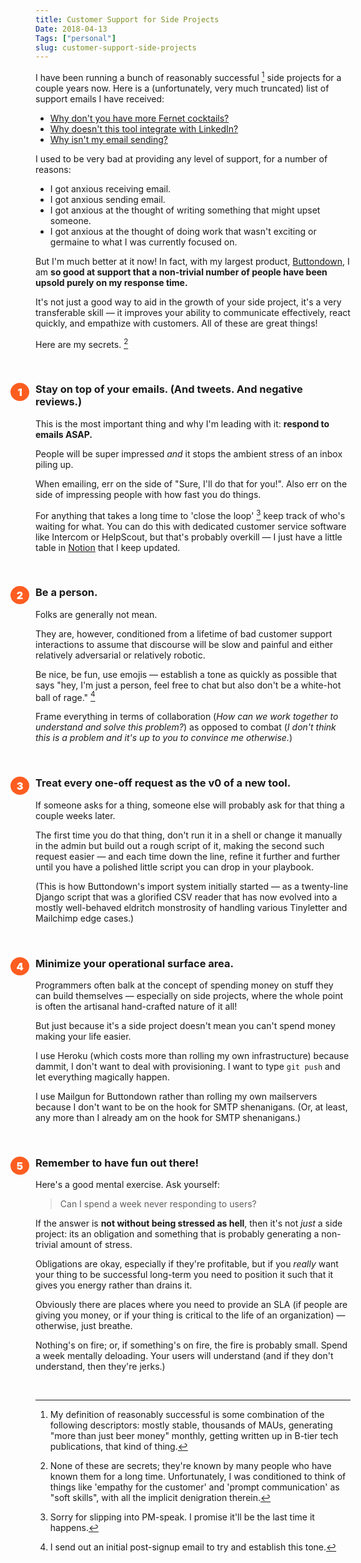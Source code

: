 ```yaml
---
title: Customer Support for Side Projects
Date: 2018-04-13
Tags: ["personal"]
slug: customer-support-side-projects
---
```


<style>
h3 > span {
	    background: #fd5d20;
	    position: absolute;
    color: #fff;
    font-weight: 900;
    width: 30px;
    height: 29px;
    line-height: 30px;
    text-align: center;
    margin-left: -40px;
    border-radius: 50%;
    font-size: 16px;
}
</style>

I have been running a bunch of reasonably successful [^1] side projects for a couple years now.  Here is a (unfortunately, very much truncated) list of support emails I have received:

- [Why don't you have more Fernet cocktails?](https://getbarback.com)
- [Why doesn't this tool integrate with LinkedIn?](https://spoonbill.io)
- [Why isn't my email sending?](https://buttondown.email)

I used to be very bad at providing any level of support, for a number of reasons:

- I got anxious receiving email.
- I got anxious sending email.
- I got anxious at the thought of writing something that might upset someone.
- I got anxious at the thought of doing work that wasn't exciting or germaine to what I was currently focused on.

But I'm much better at it now!  In fact, with my largest product, [Buttondown](https://buttondown.email), I am **so good at support that a non-trivial number of people have been upsold purely on my response time.**

It's not just a good way to aid in the growth of your side project, it's a very transferable skill — it improves your ability to communicate effectively, react quickly, and empathize with customers.  All of these are great things!

<!--more-->

Here are my secrets. [^2]

<br />

### <span>1</span> Stay on top of your emails.  (And tweets.  And negative reviews.)

This is the most important thing and why I'm leading with it: **respond to emails ASAP.**

People will be super impressed *and* it stops the ambient stress of an inbox piling up.

When emailing, err on the side of "Sure, I'll do that for you!".  Also err on the side of impressing people with how fast you do things.  

For anything that takes a long time to 'close the loop' [^4] keep track of who's waiting for what.  You can do this with dedicated customer service software like Intercom or HelpScout, but that's probably overkill — I just have a little table in [Notion](https://notion.so) that I keep updated.

<br />

### <span>2</span> Be a person.

Folks are generally not mean. 

They are, however, conditioned from a lifetime of bad customer support interactions to assume that discourse will be slow and painful and either relatively adversarial or relatively robotic.

Be nice, be fun, use emojis — establish a tone as quickly as possible that says "hey, I'm just a person, feel free to chat but also don't be a white-hot ball of rage." [^3]

Frame everything in terms of collaboration (*How can we work together to understand and solve this problem?*) as opposed to combat (*I don't think this is a problem and it's up to you to convince me otherwise.*)

<br />

### <span>3</span> Treat every one-off request as the v0 of a new tool.

If someone asks for a thing, someone else will probably ask for that thing a couple weeks later.

The first time you do that thing, don't run it in a shell or change it manually in the admin but build out a rough script of it, making the second such request easier — and each time down the line, refine it further and further until you have a polished little script you can drop in your playbook.

(This is how Buttondown's import system initially started — as a twenty-line Django script that was a glorified CSV reader that has now evolved into a mostly well-behaved eldritch monstrosity of handling various Tinyletter and Mailchimp edge cases.)

<br />

### <span>4</span> Minimize your operational surface area.

Programmers often balk at the concept of spending money on stuff they can build themselves — especially on side projects, where the whole point is often the artisanal hand-crafted nature of it all!

But just because it's a side project doesn't mean you can't spend money making your life easier.  

I use Heroku (which costs more than rolling my own infrastructure) because dammit, I don't want to deal with provisioning.  I want to type `git push` and let everything magically happen.

I use Mailgun for Buttondown rather than rolling my own mailservers because I don't want to be on the hook for SMTP shenanigans.  (Or, at least, any more than I already am on the hook for SMTP shenanigans.)

<br />

### <span>5</span> Remember to have fun out there!

Here's a good mental exercise.  Ask yourself:

> Can I spend a week never responding to users?

If the answer is **not without being stressed as hell**, then it's not *just* a side project: its an obligation and something that is probably generating a non-trivial amount of stress.

Obligations are okay, especially if they're profitable, but if you *really* want your thing to be successful long-term you need to position it such that it gives you energy rather than drains it.

Obviously there are places where you need to provide an SLA (if people are giving you money, or if your thing is critical to the life of an organization) — otherwise, just breathe.

Nothing's on fire; or, if something's on fire, the fire is probably small.  Spend a week mentally deloading.  Your users will understand (and if they don't understand, then they're jerks.)

<br />

[^1]: My definition of reasonably successful is some combination of the following descriptors: mostly stable, thousands of MAUs, generating "more than just beer money" monthly, getting written up in B-tier tech publications, that kind of thing.
[^2]: None of these are secrets; they're known by many people who have known them for a long time.  Unfortunately, I was conditioned to think of things like 'empathy for the customer' and 'prompt communication' as "soft skills", with all the implicit denigration therein.
[^3]: I send out an initial post-signup email to try and establish this tone.
[^4]: Sorry for slipping into PM-speak.  I promise it'll be the last time it happens.